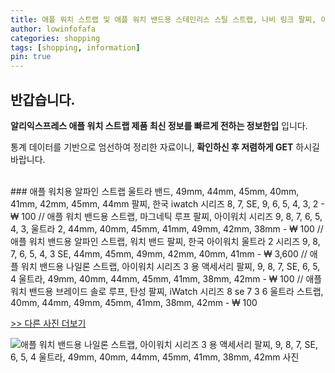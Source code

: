 ```yaml
---
title: 애플 워치 스트랩 및 애플 워치 밴드용 스테인리스 스틸 스트랩, 나비 링크 팔찌, 아이워치 울트라 2, 49mm 시리즈 6, SE, 5, 3, 44mm, 40mm, 7, 8, 9, 45mm, 41mm 
author: lowinfofafa
categories: shopping
tags: [shopping, information]
pin: true
---
```


## 반갑습니다. 

**알리익스프레스 애플 워치 스트랩 제품 최신 정보를 빠르게 전하는 정보한입** 입니다.

통계 데이터를 기반으로 엄선하여 정리한 자료이니, **확인하신 후 저렴하게 GET** 하시길 바랍니다.

<br >
### 애플 워치용 알파인 스트랩 울트라 밴드, 49mm, 44mm, 45mm, 40mm, 41mm, 42mm, 45mm, 44mm 팔찌, 한국 iwatch 시리즈 8, 7, SE, 9, 6, 5, 4, 3, 2  - ₩ 100 // 애플 워치 밴드용 스트랩, 마그네틱 루프 팔찌, 아이워치 시리즈 9, 8, 7, 6, 5, 4, 3, 울트라 2, 44mm, 40mm, 45mm, 41mm, 49mm, 42mm, 38mm  - ₩ 100 // 애플 워치 밴드용 알파인 스트랩, 워치 밴드 팔찌, 한국 아이워치 울트라 2 시리즈 9, 8, 7, 6, 5, 4, 3 SE, 44mm, 45mm, 49mm, 42mm, 40mm, 41mm  - ₩ 3,600 // 애플 워치 밴드용 나일론 스트랩, 아이워치 시리즈 3 용 액세서리 팔찌, 9, 8, 7, SE, 6, 5, 4 울트라, 49mm, 40mm, 44mm, 45mm, 41mm, 38mm, 42mm  - ₩ 100 // 애플 워치 밴드용 브레이드 솔로 루프, 탄성 팔찌, iWatch 시리즈 8 se 7 3 6 울트라 스트랩, 40mm, 44mm, 49mm, 45mm, 41mm, 38mm, 42mm  - ₩ 100

[>> 다른 사진 더보기](https://alongwithus.com/애플워치스트랩-398)

![애플 워치 밴드용 나일론 스트랩, 아이워치 시리즈 3 용 액세서리 팔찌, 9, 8, 7, SE, 6, 5, 4 울트라, 49mm, 40mm, 44mm, 45mm, 41mm, 38mm, 42mm  사진](https://ae04.alicdn.com/kf/H84452f47a28e4847afce20316d9772a65/Nylon-Strap-For-Apple-Watch-Band-9-8-7-SE-6-5-4-Ultra-49MM-40MM.jpg)
                        